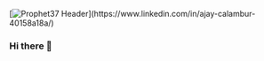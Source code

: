 [![Prophet37 Header](https://raw.githubusercontent.com/Prophet37/main/64b3b943f5f68c654d95e7ed7593978b.svg"Header")](https://www.linkedin.com/in/ajay-calambur-40158a18a/)

### Hi there 👋

<!--
**Prophet37/Prophet37** is a ✨ _special_ ✨ repository because its `README.md` (this file) appears on your GitHub profile.

Here are some ideas to get you started:

- 🔭 I’m currently working on ...
- 🌱 I’m currently learning ...
- 👯 I’m looking to collaborate on ...
- 🤔 I’m looking for help with ...
- 💬 Ask me about ...
- 📫 How to reach me: ...
- 😄 Pronouns: ...
- ⚡ Fun fact: ...
-->
